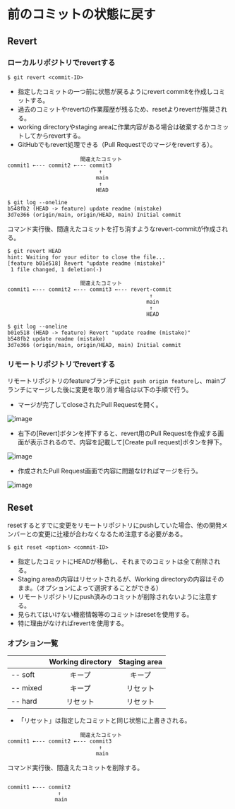# 前のコミットの状態に戻す

## Revert

### ローカルリポジトリでrevertする

```
$ git revert <commit-ID>
```

- 指定したコミットの一つ前に状態が戻るようにrevert commitを作成しコミットする。
- 過去のコミットやrevertの作業履歴が残るため、resetよりrevertが推奨される。
- working directoryやstaging areaに作業内容がある場合は破棄するかコミットしてからrevertする。
- GitHubでもrevert処理できる（Pull Requestでのマージをrevertする）。

```
                       間違えたコミット
commit1 ←--- commit2 ←--- commit3
                             ↑
                            main
                             ↑
                            HEAD
```
```
$ git log --oneline
b548fb2 (HEAD -> feature) update readme (mistake)
3d7e366 (origin/main, origin/HEAD, main) Initial commit
```

コマンド実行後、間違えたコミットを打ち消すようなrevert-commitが作成される。

```
$ git revert HEAD
hint: Waiting for your editor to close the file...
[feature b01e518] Revert "update readme (mistake)"
 1 file changed, 1 deletion(-)
```

```
                       間違えたコミット
commit1 ←--- commit2 ←--- commit3 ←--- revert-commit
                                             ↑
                                            main
                                             ↑
                                            HEAD
```
```
$ git log --oneline
b01e518 (HEAD -> feature) Revert "update readme (mistake)"
b548fb2 update readme (mistake)
3d7e366 (origin/main, origin/HEAD, main) Initial commit
```

### リモートリポジトリでrevertする

リモートリポジトリのfeatureブランチに`git push origin feature`し、mainブランチにマージした後に変更を取り消す場合は以下の手順で行う。

- マージが完了してcloseされたPull Requestを開く。

![image](https://user-images.githubusercontent.com/85177462/125196594-72dca780-e295-11eb-8f30-136d66676462.png)

- 右下の[Revert]ボタンを押下すると、revert用のPull Requestを作成する画面が表示されるので、内容を記載して[Create pull request]ボタンを押下。

![image](https://user-images.githubusercontent.com/85177462/125196676-afa89e80-e295-11eb-954e-b2576d1d3cce.png)

- 作成されたPull Request画面で内容に問題なければマージを行う。

![image](https://user-images.githubusercontent.com/85177462/125196730-d961c580-e295-11eb-8fed-3e367fa771fe.png)


## Reset

resetするとすでに変更をリモートリポジトリにpushしていた場合、他の開発メンバーとの変更に辻褄が合わなくなるため注意する必要がある。

```
$ git reset <option> <commit-ID>
```

- 指定したコミットにHEADが移動し、それまでのコミットは全て削除される。
- Staging areaの内容はリセットされるが、Working directoryの内容はそのまま。（オプションによって選択することができる）
- リモートリポジトリにpush済みのコミットが削除されないように注意する。
- 見られてはいけない機密情報等のコミットはresetを使用する。
- 特に理由がなければrevertを使用する。

### オプション一覧

|                 |Working directory|Staging area|
| :-------------  | :-------------: | :--------: |
|-- soft          |キープ            |キープ      |
|-- mixed         |キープ            |リセット    |  
|-- hard          |リセット          |リセット    |

- 「リセット」は指定したコミットと同じ状態に上書きされる。

```
                       間違えたコミット
commit1 ←--- commit2 ←--- commit3
                             ↑
                            main
```

コマンド実行後、間違えたコミットを削除する。

```

commit1 ←--- commit2
                ↑
               main
```

